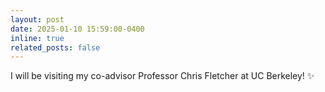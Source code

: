 ```yaml
---
layout: post
date: 2025-01-10 15:59:00-0400
inline: true
related_posts: false
---
```


I will be visiting my co-advisor Professor Chris Fletcher at UC Berkeley! :sparkles:
